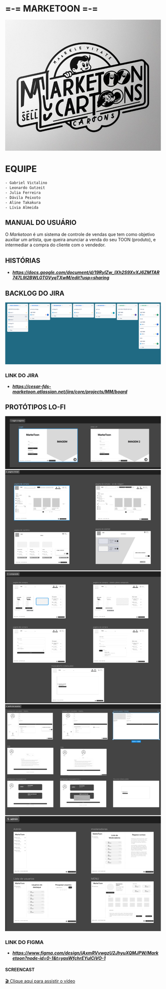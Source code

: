 # =-= MARKETOON =-=
![texto](/src/logo-marketoon.png)

# EQUIPE
````
- Gabriel Victalino
- Leonardo Gutzeit
- Julia Ferreira
- Dávila Peixoto
- Aline Takakura
- Lívia Almeida
````
## MANUAL DO USUÁRIO
O _Marketoon_ é um sistema de controle de vendas que tem como objetivo auxiliar um artista, que queira anunciar a venda do seu TOON (produto), e intermediar a compra do cliente com o vendedor.

## HISTÓRIAS 
- ***https://docs.google.com/document/d/19RyIZw_IXh2S9XvXJ6ZMTAR747L9l2BWLGTGVyqTXwM/edit?usp=sharing***

## BACKLOG DO JIRA
![texto](/src/jira.png)

### LINK DO JIRA
- ***https://cesar-fds-marketoon.atlassian.net/jira/core/projects/MM/board***

 ## PROTÓTIPOS LO-FI
![texto](/src/marketoon-login.png)
![texto](/src/marketoon-paginicial.png)
![texto](/src/marketoon-comprando.png)
![texto](/src/marketoon-perfisdeusuario.png)
![texto](/src/marketoon-adm.png)

### LINK DO FIGMA 
- ***https://www.figma.com/design/iAxmRVvwgzU2JhyuXQMJPW/Marketoon?node-id=0-1&t=yasWfchrEYulCiVO-1***

#### SCREENCAST

[🎬 Clique aqui para assistir o vídeo](https://youtu.be/e2Vaw_EXg98?si=TZECz9bFMMTPF_FV)
